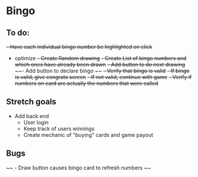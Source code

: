# Bingo

## To do:
~~- Have each individual bingo number be highlighted on click~~ 
  - optimize
~~- Create Random drawing~~
~~- Create List of bingo numbers and which ones have already been drawn~~
~~- Add button to do next drawing~~
~~- Add button to declare bingo ~~
~~- Verify that bingo is valid~~
~~- If bingo is valid, give congrats screen~~
~~- If not valid, continue with game~~
~~- Verify if numbers on card are actually the numbers that were called~~

## Stretch goals
- Add back end
  - User login
  - Keep track of users winnings
  - Create mechanic of "buying" cards and game payout


## Bugs
~~ - Draw button causes bingo card to refresh numbers ~~

